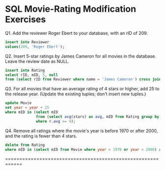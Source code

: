 SQL Movie-Rating Modification Exercises
============================================================
Q1. Add the reviewer Roger Ebert to your database, with an rID of 209. 

```SQL
insert into Reviewer
values(209, 'Roger Ebert');
```


Q2. Insert 5-star ratings by James Cameron for all movies in the database. Leave the review date as NULL. 

```SQL
insert into Rating
select rID, mID, 5, null
from (select rID from Reviewer where name = 'James Cameron') cross join Movie;
```


Q3. For all movies that have an average rating of 4 stars or higher, add 25 to the release year. (Update the existing tuples; don't insert new tuples.) 

```SQL
update Movie
set year = year + 25
where mID in (select mID 
              from (select avg(stars) as avg, mID from Rating group by mID) r
              where r.avg >= 4);
```


Q4. Remove all ratings where the movie's year is before 1970 or after 2000, and the rating is fewer than 4 stars. 

```SQL
delete from Rating
where mID in (select mID from Movie where year < 1970 or year > 2000) and stars < 4;
```
============================================================